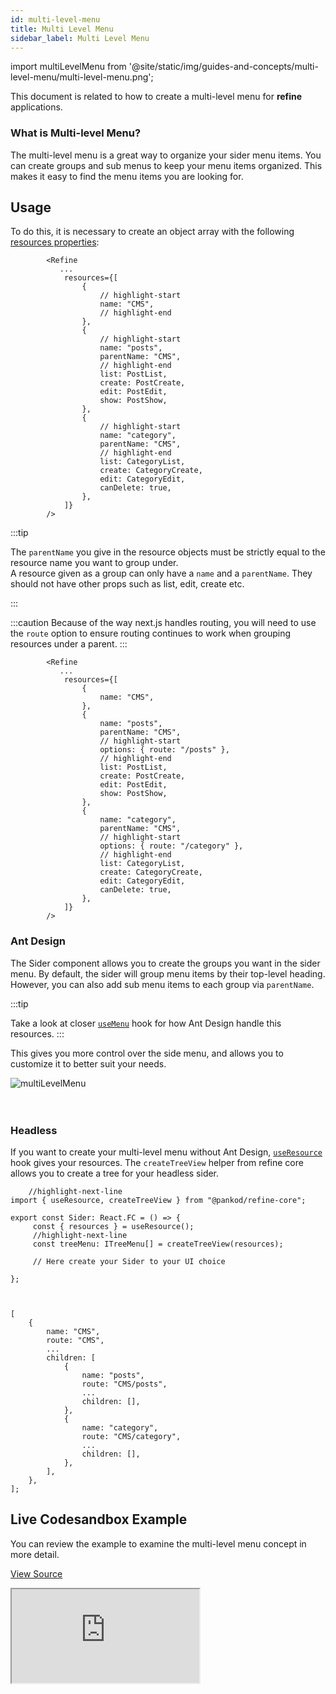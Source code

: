 ```yaml
---
id: multi-level-menu
title: Multi Level Menu
sidebar_label: Multi Level Menu
---
```


import multiLevelMenu from '@site/static/img/guides-and-concepts/multi-level-menu/multi-level-menu.png';


This document is related to how to create a multi-level menu for **refine** applications. 

### What is Multi-level Menu?

The multi-level menu is a great way to organize your sider menu items. You can create groups and sub menus to keep your menu items organized. This makes it easy to find the menu items you are looking for.
## Usage

To do this, it is necessary to create an object array with the following [resources properties](/core/interfaces.md#resourceitemprops):

```tsx title="src/App.tsx"
        <Refine
           ...
            resources={[
                {
                    // highlight-start
                    name: "CMS",
                    // highlight-end
                },
                {
                    // highlight-start
                    name: "posts",
                    parentName: "CMS",
                    // highlight-end
                    list: PostList,
                    create: PostCreate,
                    edit: PostEdit,
                    show: PostShow,
                },
                {
                    // highlight-start
                    name: "category",
                    parentName: "CMS",
                    // highlight-end
                    list: CategoryList,
                    create: CategoryCreate,
                    edit: CategoryEdit,
                    canDelete: true,
                },
            ]}
        />
```

:::tip

The `parentName` you give in the resource objects must be strictly equal to the resource name you want to group under.<br />
A resource given as a group can only have a `name` and a  `parentName`. They should not have other props such as list, edit, create etc.

:::

:::caution
Because of the way next.js handles routing, you will need to use the `route` option to ensure routing continues to work when grouping resources under a parent.
:::
```tsx title="pages/_app.tsx"
        <Refine
           ...
            resources={[
                {
                    name: "CMS",
                },
                {
                    name: "posts",
                    parentName: "CMS",
                    // highlight-start
                    options: { route: "/posts" },
                    // highlight-end
                    list: PostList,
                    create: PostCreate,
                    edit: PostEdit,
                    show: PostShow,
                },
                {
                    name: "category",
                    parentName: "CMS",
                    // highlight-start
                    options: { route: "/category" },
                    // highlight-end
                    list: CategoryList,
                    create: CategoryCreate,
                    edit: CategoryEdit,
                    canDelete: true,
                },
            ]}
        />
```
### Ant Design

The Sider component allows you to create the groups you want in the sider menu. By default, the sider will group menu items by their top-level heading. However, you can also add sub menu items to each group via `parentName`.

:::tip

Take a look at closer [`useMenu`](/docs/ui-frameworks/antd/hooks/resource/useMenu) hook for how Ant Design handle this resources.
:::

This gives you more control over the side menu, and allows you to customize it to better suit your needs. 

<div class="img-container">
    <div class="window">
        <div class="control red"></div>
        <div class="control orange"></div>
        <div class="control green"></div>
    </div>
    <img src={multiLevelMenu} alt="multiLevelMenu" />
</div>
<br />

<br/>

### Headless 

If you want to create your multi-level menu without Ant Design, [`useResource`](/core/hooks/resource/useResource.md) hook gives your resources. The `createTreeView` helper from refine core allows you to create a tree for your headless sider.

```tsx title="src/components/layout/sider/index.tsx"
    //highlight-next-line
import { useResource, createTreeView } from "@pankod/refine-core";

export const Sider: React.FC = () => {
     const { resources } = useResource();
     //highlight-next-line
     const treeMenu: ITreeMenu[] = createTreeView(resources);

     // Here create your Sider to your UI choice

};
        
```

```tsx title="example output"

[
    {
        name: "CMS",
        route: "CMS",
        ...
        children: [
            {
                name: "posts",
                route: "CMS/posts",
                ...
                children: [],
            },
            {
                name: "category",
                route: "CMS/category",
                ...
                children: [],
            },
        ],
    },
];
```

## Live Codesandbox Example

You can review the example to examine the multi-level menu concept in more detail.

[View Source](https://github.com/pankod/refine/tree/master/examples/multi-level-menu)

<iframe src="https://codesandbox.io/embed/refine-multi-level-menu-example-ur4kq0?autoresize=1&fontsize=14&theme=dark&view=preview"
    style={{width: "100%", height:"80vh", border: "0px", borderRadius: "8px", overflow:"hidden"}}
    title="refine-multi-level-menu-example"
    allow="accelerometer; ambient-light-sensor; camera; encrypted-media; geolocation; gyroscope; hid; microphone; midi; payment; usb; vr; xr-spatial-tracking"
    sandbox="allow-forms allow-modals allow-popups allow-presentation allow-same-origin allow-scripts"
></iframe>
